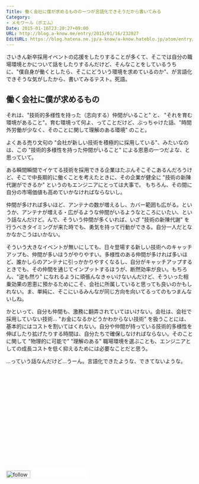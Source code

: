 ```yaml
---
Title: 働く会社に僕が求めるものの一つが言語化できそうだから書いてみる
Category:
- メモワール（ポエム）
Date: 2015-01-16T23:20:27+09:00
URL: http://blog.a-know.me/entry/2015/01/16/232027
EditURL: https://blog.hatena.ne.jp/a-know/a-know.hateblo.jp/atom/entry/8454420450080434001
---
```


さいきん新卒採用イベントの応援をしたりすることが多くて、そこでは自分の職場環境とかについて話をしたりするんだけど、そんなことをしているうちに、"僕自身が働くとしたら、そこにどういう環境を求めているのか"、が言語化できそうな気がしたから、書いてみるテスト。死語。

## 働く会社に僕が求めるもの
それは、"技術的多様性を持った（志向する）仲間がいること" と、 "それを育む環境があること"。育む環境って何よ、ってことだけど、ぶっちゃけた話、"時間外労働が少なく、そのことに関して理解のある環境" のこと。


よくある売り文句の "会社が新しい技術を積極的に採用している"、みたいなのは、この "技術的多様性を持った仲間がいること" による恩恵の一つだよな、と思っていて。

ある瞬間瞬間でイケてる技術を採用できる企業はたぶんそこそこあるんだろうけど、そこで中長期的に働くことを考えたときに、その企業が健全に "技術の新陳代謝ができるか" というのもエンジニアにとっては大事で。
もちろん、その間に自分の市場価値も高めていかなければならないし。

仲間が多ければ多いほど、アンテナの数が増えるし、カバー範囲も広がる。というか、アンテナが増える・広がるような仲間がいるようなところにいたい、という話なんだけど。んで、そういう仲間が多くいれば、いざ "技術の新陳代謝" を行うべきタイミングが来た時でも、勇気を持って行動ができる。自分一人だとなかなかこうはいかない。

そういう大きなイベントが無いにしても、日々登場する新しい技術へのキャッチアップも、仲間が多いほうがやりやすい。多様性のある仲間が多ければ多いほど、誰かしらのアンテナに引っかかりやすくなるし、自分がキャッチアップするときでも、その仲間を通じてインプットするほうが、断然効率が良い。もちろん、"逆も然り" になれるように頑張んなきゃいけないんだけど、そういった相乗効果の恩恵に預かるためにこそ、会社に所属していると思っても良いのかもしれない。ま、単純に、そこにいるみんなが同じ方向を向いてるってのもつまんないしね。


かといって、自分も仲間も、激務に翻弄されていてはいけない。会社は、会社で採用していない技術... "お金になるかどうかわからない技術" を扱うことには、基本的にはコストを割いてはくれない。自分や仲間が持っている技術的多様性を伸ばしたり拡げたりする時間は、自分たちで確保しなければならない。そのことに関して "物理的に可能で" "理解のある" 職場環境を選ぶことも、エンジニアとしての成長コストを低く抑えるためには必要なことだと思う。


...っていう話なんだけど...うーん。言語化できたような、できてないような。

<script async src="//pagead2.googlesyndication.com/pagead/js/adsbygoogle.js"></script>
<!-- article-bottom2 -->
<ins class="adsbygoogle"
     style="display:inline-block;width:300px;height:250px"
     data-ad-client="ca-pub-3463034538369189"
     data-ad-slot="5274552934"></ins>
<script>
(adsbygoogle = window.adsbygoogle || []).push({});
</script>


<div>
<a href='http://cloud.feedly.com/#subscription%2Ffeed%2Fhttp%3A%2F%2Fblog.a-know.me%2Ffeed'  target='blank'><img id='feedlyFollow' src='//s3.feedly.com/img/follows/feedly-follow-rectangle-volume-small_2x.png' alt='follow us in feedly' width='65' height='20'></a>

<iframe src="//blog.hatena.ne.jp/a-know/a-know.hateblo.jp/subscribe/iframe" allowtransparency="true" frameborder="0" scrolling="no" width="150" height="28"></iframe>
</div>
